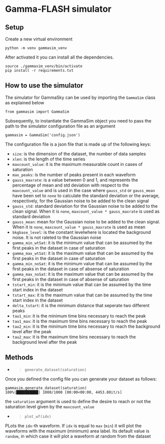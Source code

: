 # __Gamma-FLASH simulator__

## Setup
Create a new virtual environment
```
python -m venv gammasim_venv
```
After activated it you can install all the dependencies.
```
source ./gammasim_venv/bin/activate
pip install -r requirements.txt
```

## How to use the simulator

The simulator for GammaSky can be used by importing the `GammaSim` class as explained below
```
from gammasim import GammaSim
```
Subsequently, to instantiate the GammaSim object you need to pass the path to the simulator configuration file as an argument
```
gammasim = GammaSim('config.json')
```

The configuration file is a json file that is made up of the following keys:
* `size`: is the dimension of the dataset, the number of data samples
* `xlen`: is the length of the time series
* `maxcount_value`: it is the maximum measurable count in cases of saturation
* `max_peaks`: is the number of peaks present in each waveform
* `gauss_maxrate`: is a value between 0 and 1, and represents the percentage of mean and std deviation with respect to the `maxcount_value` and is used in the case where `gauss_std` or `gauss_mean` have been set to `none` to calculate the standard deviation or the average, respectively, for the Gaussian noise to be added to the clean signal
* `gauss_std`: standard deviation for the Gaussian noise to be added to the clean signal. When it is `none`, `maxcount_value * gauss_maxrate` is used as standard deviation
* `gauss_mean`: mean for the Gaussian noise to be added to the clean signal. When it is `none`, `maxcount_value * gauss_maxrate` is used as mean
* `bkgbase_level`: is the constant levelwhere is located the background noise. It is not raleted to the Gaussian noise
* `gamma_min_wtSat`: it is the minimum value that can be assumed by the first peaks in the dataset in case of saturation
* `gamma_max_wtSat`: it is the maximum value that can be assumed by the first peaks in the dataset in case of saturation
* `gamma_min_noSat`: it is the minimum value that can be assumed by the first peaks in the dataset in case of absense of saturation
* `gamma_max_noSat`: it is the maximum value that can be assumed by the first peaks in the dataset in case of absense of saturation
* `tstart_min`: it is the minimum value that can be assumed by the time start index in the dataset 
* `tstart_max`: it is the maximum value that can be assumed by the time start index in the dataset 
* `delta_tstart`: it is the minimum distance that seperate two different peaks
* `tau1_min`: it is the minimum time bins necessary to reach the peak 
* `tau1_max`: it is the maximum time bins necessary to reach the peak 
* `tau2_min`: it is the minimum time bins necessary to reach the background level after the peak 
* `tau2_max`: it is the maximum time bins necessary to reach the background level after the peak

## Methods

* > `generate_dataset(saturation)`

Once you defined the config file you can generate your dataset as follows:
```
gammasim.generate_dataset(saturation)
100%|██████████| 1000/1000 [00:00<00:00, 4453.80it/s]
```
the `saturation` argument is used to define the desire to reach or not the saturation level given by the `maxcount_value`

* > `plot_wf(idx)`

PLots the `idx`-th waveform. If `idx` is equal to `max` (`min`) it will plot the waveforms with the maximum (minimum) area label. Its default value is `random`, in which case it will plot a waveform at random from the dataset
